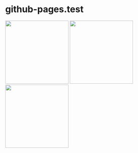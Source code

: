 # github-pages.test

<p float="left">
  <img src="https://upload.wikimedia.org/wikipedia/commons/thumb/4/48/Markdown-mark.svg/120px-Markdown-mark.svg.png" width="200" />  <img src="https://upload.wikimedia.org/wikipedia/commons/thumb/4/48/Markdown-mark.svg/120px-Markdown-mark.svg.png" width="200" />  <img src="https://upload.wikimedia.org/wikipedia/commons/thumb/4/48/Markdown-mark.svg/120px-Markdown-mark.svg.png" width="200" />
</p>
